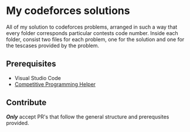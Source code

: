 # My codeforces solutions

All of my solution to codeforces problems, arranged in such a way that every folder corresponds particular contests code number.
Inside each folder, consist two files for each problem, one for the solution and one for the tescases provided by the problem.

## Prerequisites

* Visual Studio Code
* [Competitive Programming Helper](https://marketplace.visualstudio.com/items?itemName=DivyanshuAgrawal.competitive-programming-helper)

## Contribute

***Only*** accept PR's that follow the general structure and prerequsites provided.
